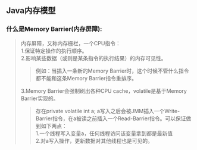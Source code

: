 ## Java内存模型

### 什么是Memory Barrier(内存屏障):

  >内存屏障，又称内存栅栏，一个CPU指令：<br/>
  >1.保证特定操作的执行顺序。<br/> 
  >2.影响某些数据（或则是某条指令的执行结果）的内存可见性。
  >>例如：当插入一条新的Memory Barrier时，这个时候不管什么指令都不能和这条Memory Barrier指令重排序。<br/>
  >
  >3.Memory Barrier会强制刷出各种CPU cache，volatile是基于Memory Barrier实现的。
  >>存在private volatile int a; a写入之后会被JMM插入一个Write-Barrier指令，在a被读之前插入一个Read-Barrier指令。可以保证做到如下两点：</br>
  >>1.一个线程写入变量a，任何线程访问该变量拿到都是最新值<br/>
  >>2.对a写入操作，更新数据对其他线程也是可见的。


